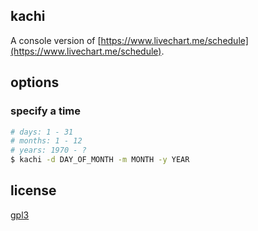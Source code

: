 ## kachi
A console version of [https://www.livechart.me/schedule](https://www.livechart.me/schedule).

## options
### specify a time
```bash
# days: 1 - 31
# months: 1 - 12
# years: 1970 - ?
$ kachi -d DAY_OF_MONTH -m MONTH -y YEAR
```

## license
[gpl3](LICENSE)
